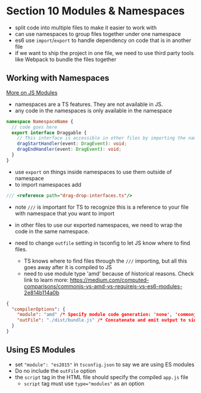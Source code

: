 # Section 10 Modules & Namespaces

- split code into multiple files to make it easier to work with
- can use namespaces to group files together under one namespace
- es6 use `import`/`export` to handle dependency on code that is in another file
- if we want to ship the project in one file, we need to use third party tools like Webpack to bundle the files together

## Working with Namespaces

[More on JS Modules](https://medium.com/computed-comparisons/commonjs-vs-amd-vs-requirejs-vs-es6-modules-2e814b114a0b)

- namespaces are a TS features. They are not available in JS.
- any code in the namespaces is only available in the namespace

```ts
namespace NamespaceName {
  // code goes here
  export interface Draggable {
    // This interface is accessible in other files by importing the namespace
    dragStartHandler(event: DragEvent): void;
    dragEndHandler(event: DragEvent): void;
  }
}
```

- use `export` on things inside namespaces to use them outside of namespace
- to import namespaces add

```ts
/// <reference path="drag-drop-interfaces.ts"/>
```

- note `///` is important for TS to recognize this is a reference to your file with namespace that you want to import

- in other files to use our exported namespaces, we need to wrap the code in the same namespace.

- need to change `outfile` setting in tsconfig to let JS know where to find files.
  - TS knows where to find files through the `///` importing, but all this goes away after it is compiled to JS
  - need to use module type 'amd' because of historical reasons. Check link to learn more: https://medium.com/computed-comparisons/commonjs-vs-amd-vs-requirejs-vs-es6-modules-2e814b114a0b

```json
{
  "compilerOptions": {
    "module": "amd" /* Specify module code generation: 'none', 'commonjs', 'amd', 'system', 'umd', 'es2015', or 'ESNext'. */,
    "outFile": "./dist/bundle.js" /* Concatenate and emit output to single file. */
  }
}
```

## Using ES Modules

- set `"module": "es2015"` in `tsconfig.json` to say we are using ES modules
- Do no include the `outFile` option
- the `script` tag in the HTML file should specify the compiled `app.js` file
  - `script` tag must use `type="modules"` as an option
